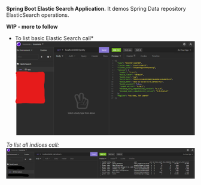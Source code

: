 **Spring Boot Elastic Search Application.** 
It demos Spring Data repository ElasticSearch operations.

**WIP - more to follow**

* To list basic Elastic Search call*
![To list basic Elastic Search call:](images/es-1.png)

*To list all indices call:*
![To list all indices call:](images/es-2.png)